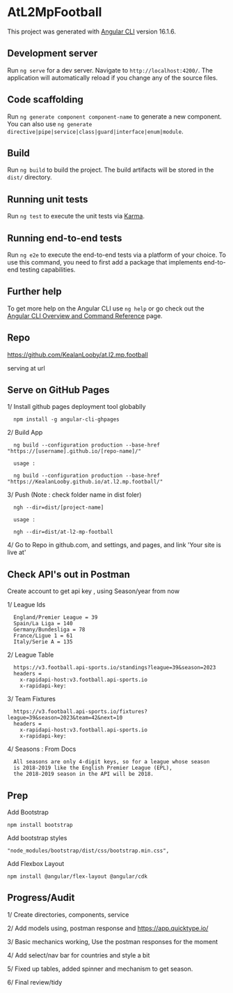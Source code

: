 # AtL2MpFootball

This project was generated with [Angular CLI](https://github.com/angular/angular-cli) version 16.1.6.

## Development server

Run `ng serve` for a dev server. Navigate to `http://localhost:4200/`. The application will automatically reload if you
change any of the source files.

## Code scaffolding

Run `ng generate component component-name` to generate a new component. You can also
use `ng generate directive|pipe|service|class|guard|interface|enum|module`.

## Build

Run `ng build` to build the project. The build artifacts will be stored in the `dist/` directory.

## Running unit tests

Run `ng test` to execute the unit tests via [Karma](https://karma-runner.github.io).

## Running end-to-end tests

Run `ng e2e` to execute the end-to-end tests via a platform of your choice. To use this command, you need to first add a
package that implements end-to-end testing capabilities.

## Further help

To get more help on the Angular CLI use `ng help` or go check out
the [Angular CLI Overview and Command Reference](https://angular.io/cli) page.

## Repo

https://github.com/KealanLooby/at.l2.mp.football

serving at url

## Serve on GitHub Pages

1/ Install github pages deployment tool globablly

      npm install -g angular-cli-ghpages

2/ Build App

      ng build --configuration production --base-href "https://[username].github.io/[repo-name]/"
      
      usage : 

      ng build --configuration production --base-href "https://KealanLooby.github.io/at.l2.mp.football/"

3/ Push (Note : check folder name in dist foler)

      ngh --dir=dist/[project-name]

      usage :
    
      ngh --dir=dist/at-l2-mp-football

4/ Go to Repo in github.com, and settings, and pages, and link 'Your site is live at'

## Check API's out in Postman

Create account to get api key , using Season/year from now

1/ League Ids

      England/Premier League = 39
      Spain/La Liga = 140
      Germany/Bundesliga = 78
      France/Ligue 1 = 61
      Italy/Serie A = 135

2/ League Table

      https://v3.football.api-sports.io/standings?league=39&season=2023
      headers =
        x-rapidapi-host:v3.football.api-sports.io
        x-rapidapi-key: 

3/ Team Fixtures

      https://v3.football.api-sports.io/fixtures?league=39&season=2023&team=42&next=10
      headers =
        x-rapidapi-host:v3.football.api-sports.io
        x-rapidapi-key: 

4/ Seasons : From Docs

      All seasons are only 4-digit keys, so for a league whose season 
      is 2018-2019 like the English Premier League (EPL), 
      the 2018-2019 season in the API will be 2018.

## Prep

Add Bootstrap

    npm install bootstrap

Add bootstrap styles

    "node_modules/bootstrap/dist/css/bootstrap.min.css",

Add Flexbox Layout

    npm install @angular/flex-layout @angular/cdk

## Progress/Audit

1/ Create directories, components, service

2/ Add models using, postman response and https://app.quicktype.io/

3/ Basic mechanics working, Use the postman responses for the moment

4/ Add select/nav bar for countries and style a bit

5/ Fixed up tables, added spinner and mechanism to get season.

6/ Final review/tidy
